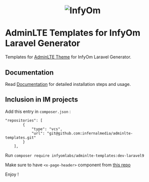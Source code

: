 <h1 align="center"><img src="https://assets.infyom.com/open-source/infyom-logo.png" alt="InfyOm"></h1>

# AdminLTE Templates for InfyOm Laravel Generator

Templates for [AdminLTE Theme](https://adminlte.io/) for InfyOm Laravel Generator.  

## Documentation

Read [Documentation](https://infyom.com/open-source/laravelgenerator/docs/8.0/adminlte-templates) for detailed installation steps and usage.
## Inclusion in IM projects

Add this entry in `composer.json` :

```
"repositories": [
        {
            "type": "vcs",
            "url": "git@github.com:infernalmedia/adminlte-templates.git"
        }
    ],
```

Run `composer require infyomlabs/adminlte-templates:dev-laravel9`

Make sure to have `<x-page-header>` component from [this repo](https://gitlab.com/infernalmedia/infernal-components)

Enjoy !
